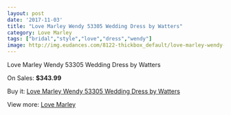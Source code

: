 ```yaml
---
layout: post
date: '2017-11-03'
title: "Love Marley Wendy 53305 Wedding Dress by Watters"
category: Love Marley
tags: ["bridal","style","love","dress","wendy"]
image: http://img.eudances.com/8122-thickbox_default/love-marley-wendy-53305-wedding-dress-by-watters.jpg
---
```

Love Marley Wendy 53305 Wedding Dress by Watters

On Sales: **$343.99**
<a href="https://www.eudances.com/en/love-marley/2822-love-marley-wendy-53305-wedding-dress-by-watters.html"><amp-img layout="responsive" width="600" height="600" src="//img.eudances.com/8122-thickbox_default/love-marley-wendy-53305-wedding-dress-by-watters.jpg" alt="Love Marley Wendy 53305 Wedding Dress by Watters 0" /></a>
<a href="https://www.eudances.com/en/love-marley/2822-love-marley-wendy-53305-wedding-dress-by-watters.html"><amp-img layout="responsive" width="600" height="600" src="//img.eudances.com/8126-thickbox_default/love-marley-wendy-53305-wedding-dress-by-watters.jpg" alt="Love Marley Wendy 53305 Wedding Dress by Watters 1" /></a>
<a href="https://www.eudances.com/en/love-marley/2822-love-marley-wendy-53305-wedding-dress-by-watters.html"><amp-img layout="responsive" width="600" height="600" src="//img.eudances.com/8125-thickbox_default/love-marley-wendy-53305-wedding-dress-by-watters.jpg" alt="Love Marley Wendy 53305 Wedding Dress by Watters 2" /></a>
<a href="https://www.eudances.com/en/love-marley/2822-love-marley-wendy-53305-wedding-dress-by-watters.html"><amp-img layout="responsive" width="600" height="600" src="//img.eudances.com/8124-thickbox_default/love-marley-wendy-53305-wedding-dress-by-watters.jpg" alt="Love Marley Wendy 53305 Wedding Dress by Watters 3" /></a>
<a href="https://www.eudances.com/en/love-marley/2822-love-marley-wendy-53305-wedding-dress-by-watters.html"><amp-img layout="responsive" width="600" height="600" src="//img.eudances.com/8123-thickbox_default/love-marley-wendy-53305-wedding-dress-by-watters.jpg" alt="Love Marley Wendy 53305 Wedding Dress by Watters 4" /></a>

Buy it: [Love Marley Wendy 53305 Wedding Dress by Watters](https://www.eudances.com/en/love-marley/2822-love-marley-wendy-53305-wedding-dress-by-watters.html "Love Marley Wendy 53305 Wedding Dress by Watters")

View more: [Love Marley](https://www.eudances.com/en/44-love-marley "Love Marley")